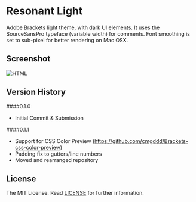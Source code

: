 Resonant Light
===

Adobe Brackets light theme, with dark UI elements. It uses the SourceSansPro typeface (variable width) for comments. Font smoothing is set to sub-pixel for better rendering on Mac OSX.

Screenshot
---

![HTML](images/screenshot-011.png)

Version History
---
####0.1.0

- Initial Commit & Submission

####0.1.1

- Support for CSS Color Preview (https://github.com/cmgddd/Brackets-css-color-preview)
- Padding fix to gutters/line numbers
- Moved and rearranged repository

License
---

The MIT License. Read [LICENSE](LICENSE) for further information.
